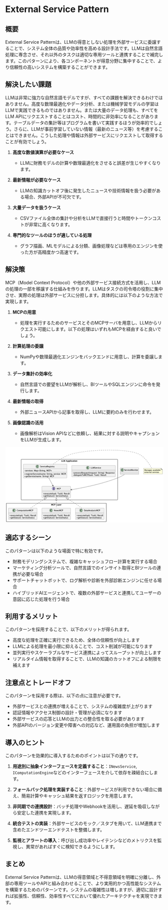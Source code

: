# External Service Pattern

## 概要

External Service Patternは、LLMの得意としない処理を外部サービスに委譲することで、システム全体の品質や効率性を高める設計手法です。LLMは自然言語処理に専念させ、それ以外のタスクは適切な専用ツールと連携することで補完します。このパターンにより、各コンポーネントが得意分野に集中することで、より信頼性の高いシステムを構築することができます。

## 解決したい課題

LLMは非常に強力な自然言語モデルですが、すべての課題を解決できるわけではありません。高度な数理最適化やデータ分析、または機械学習モデルの学習はLLMで実践できるものではありません。または大量のデータ処理も、すべてをLLM APIにリクエストすることはコスト、時間的に非効率になることがあります。テーブルデータの集計等はプログラムを書いて実践するほうが効率的でしょう。さらに、LLMが事前学習していない情報（最新のニュース等）を考慮することはできません。こうした処理や情報は外部サービスにリクエストして取得することが有効でしょう。

1. **高度な数値演算が必要なケース**
   - LLMに財務モデルの計算や数理最適化をさせると誤差が生じやすくなります。

2. **最新情報が必要なケース**
   - LLMの知識カットオフ後に発生したニュースや技術情報を扱う必要がある場合、外部APIが不可欠です。

3. **大量データを扱うケース**
   - CSVファイル全体の集計や分析をLLMで直接行うと時間やトークンコストが非常に高くなります。

4. **専門的なツールのほうが適している処理**
   - グラフ描画、MLモデルによる分類、画像処理などは専用のエンジンを使った方が高精度かつ高速です。

## 解決策

MCP（Model Context Protocol）や他の外部サービス接続方式を活用し、LLMの処理の一部を移譲する仕組みを作ります。LLMはタスクの司令塔の役割に集中させ、実際の処理は外部サービスに分担します。具体的には以下のような方法で実現します。

1. **MCPの用意**
   - 処理を実行するためのサービスとそのMCPサーバを用意し、LLMからリクエスト可能にします。以下の処理はいずれもMCPを経由すると良いでしょう。

2. **計算処理の委譲**
   - NumPyや数理最適化エンジンをバックエンドに用意し、計算を委譲します。

3. **データ集計の効率化**
   - 自然言語での要望をLLMが解析し、BIツールやSQLエンジンに命令を発行します。

4. **最新情報の取得**
   - 外部ニュースAPIから記事を取得し、LLMに要約のみを行わせます。

5. **画像認識の活用**
   - 画像解析はVision APIなどに依頼し、結果に対する説明やキャプションをLLMが生成します。

![img](uml/images/external_service_pattern.png)

## 適応するシーン

このパターンは以下のような場面で特に有効です。

- 財務モデリングシステムで、複雑なキャッシュフロー計算を実行する場合
- マーケティング分析ツールで、自然言語でのインサイト取得とBIツールの連携が必要な場合
- サポートチャットボットで、ログ解析や診断を外部診断エンジンに任せる場合
- ハイブリッドAIエージェントで、複数の外部サービスと連携してユーザーの意図に応じた処理を行う場合

## 利用するメリット

このパターンを採用することで、以下のメリットが得られます。

- 高度な処理を正確に実行できるため、全体の信頼性が向上します
- LLMによる処理を最小限に抑えることで、コスト削減が可能になります
- 並列実行やスケーラブルなサービス連携によってスループットが向上します
- リアルタイム情報を取得することで、LLMの知識のカットオフによる制限を補えます

## 注意点とトレードオフ

このパターンを採用する際は、以下の点に注意が必要です。

- 外部サービスとの連携が増えることで、システムの複雑度が上がります
- 認証情報やアクセス制御の設計・管理が必須になります
- 外部サービスの応答とLLMの出力との整合性を取る必要があります
- 外部APIのバージョン変更や障害への対応など、運用面の負担が増加します

## 導入のヒント

このパターンを効果的に導入するためのポイントは以下の通りです。

1. **用途別に抽象インターフェースを定義すること**：`INewsService`, `IComputationEngine`などのインターフェースを介して依存を疎結合にします。

2. **フォールバック処理を実装すること**：外部サービスが利用できない場合に備え、簡易計算やキャッシュ結果を返すロジックを用意します。

3. **非同期での連携設計**：バッチ処理やWebhookを活用し、遅延を吸収しながら安定した連携を実現します。

4. **統合テストの実装**：外部サービスのモック／スタブを用いて、LLM連携まで含めたエンドツーエンドテストを整備します。

5. **監視とアラートの導入**：呼び出し成功率やレイテンシなどのメトリクスを監視し、異常があればすぐに検知できるようにします。

## まとめ

External Service Patternは、LLMの得意領域と不得意領域を明確に分離し、外部の専用ツールやAPIと組み合わせることで、より実用的かつ高性能なシステムを構築するためのパターンです。システムの複雑性は増しますが、適切に設計すれば拡張性、信頼性、効率性すべてにおいて優れたアーキテクチャを実現できます。
